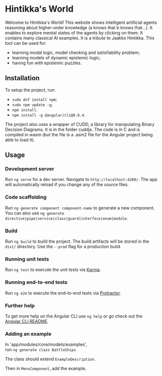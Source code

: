 # Hintikka's World

Welcome to Hintikka's World! This website shows intelligent artificial agents reasoning about higher-order knowledge (a knows that b knows that...).
It enables to explore mental states of the agents by clicking on them. It contains many classical AI examples.
It is a tribute to Jaakko Hintikka. This tool can be used for:
- learning modal logic, model checking and satisfiability problem;
- learning models of dynamic epistemic logic;
- having fun with epistemic puzzles.

## Installation

To setup the project, run:
- `sudo dnf install npm`;
- `sudo npm update -g`;
- `npm install`.
- `npm install -g @angular/cli@8.0.4`.

The project also uses a wrapper of CUDD, a library for manipulating Binary Decision Diagrams. 
It is in the folder cuddjs. The code is in C and is compiled in wasm (but the file is a .asm2 file for the Angular project being able to load it).

## Usage

### Development server

Run `ng serve` for a dev server. Navigate to `http://localhost:4200/`. The app will automatically reload if you change any of the source files.

### Code scaffolding

Run `ng generate component component-name` to generate a new component. You can also use `ng generate directive|pipe|service|class|guard|interface|enum|module`.

### Build

Run `ng build` to build the project. The build artifacts will be stored in the `dist/` directory. Use the `--prod` flag for a production build.

### Running unit tests

Run `ng test` to execute the unit tests via [Karma](https://karma-runner.github.io).

### Running end-to-end tests

Run `ng e2e` to execute the end-to-end tests via [Protractor](http://www.protractortest.org/).

### Further help

To get more help on the Angular CLI use `ng help` or go check out the [Angular CLI README](https://github.com/angular/angular-cli/blob/master/README.md).


### Adding an example
In 'app/modules/core/models/examples',  
run `ng generate class BattleShips`

The class should extend `ExampleDescription`.

Then in `MenuComponent`, add the example.

